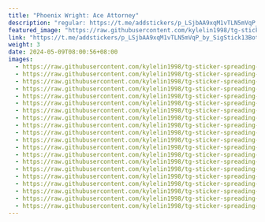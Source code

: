 ```yaml
---
title: "Phoenix Wright: Ace Attorney"
description: "regular: https://t.me/addstickers/p_LSjbAA9xqM1vTLN5mVqP_by_SigStick13Bot"
featured_image: "https://raw.githubusercontent.com/kylelin1998/tg-sticker-spreading-worldwide-images/main/img/8db17aaf-ab3d-4562-8262-9695d626754a.jpg"
link: "https://t.me/addstickers/p_LSjbAA9xqM1vTLN5mVqP_by_SigStick13Bot"
weight: 3
date: 2024-05-09T08:00:56+08:00
images:
  - https://raw.githubusercontent.com/kylelin1998/tg-sticker-spreading-worldwide-images/main/img/8db17aaf-ab3d-4562-8262-9695d626754a.jpg
  - https://raw.githubusercontent.com/kylelin1998/tg-sticker-spreading-worldwide-images/main/img/b4284256-5bd4-4979-bc4b-c276c9dc0d57.jpg
  - https://raw.githubusercontent.com/kylelin1998/tg-sticker-spreading-worldwide-images/main/img/6b763446-69ec-43f8-bbbb-c5d9e856f66b.jpg
  - https://raw.githubusercontent.com/kylelin1998/tg-sticker-spreading-worldwide-images/main/img/45a62318-a9cd-420b-af18-301eac9ff985.jpg
  - https://raw.githubusercontent.com/kylelin1998/tg-sticker-spreading-worldwide-images/main/img/f260cc0b-2046-49cc-ab47-8ec3eae9be71.jpg
  - https://raw.githubusercontent.com/kylelin1998/tg-sticker-spreading-worldwide-images/main/img/a5b8438c-d945-4951-a67b-dbbaeb53c854.jpg
  - https://raw.githubusercontent.com/kylelin1998/tg-sticker-spreading-worldwide-images/main/img/801ea991-e5e5-4bf5-8510-4593dccc755b.jpg
  - https://raw.githubusercontent.com/kylelin1998/tg-sticker-spreading-worldwide-images/main/img/8527af1e-5ca9-4aa6-8f5a-0761ad617ec2.jpg
  - https://raw.githubusercontent.com/kylelin1998/tg-sticker-spreading-worldwide-images/main/img/c33355f5-c6e8-4088-900a-8d096af2efcf.jpg
  - https://raw.githubusercontent.com/kylelin1998/tg-sticker-spreading-worldwide-images/main/img/ab0ed948-7f94-41fe-a504-6eb549d91698.jpg
  - https://raw.githubusercontent.com/kylelin1998/tg-sticker-spreading-worldwide-images/main/img/89fd9774-9ae4-4a88-9335-d1a5918b73c0.jpg
  - https://raw.githubusercontent.com/kylelin1998/tg-sticker-spreading-worldwide-images/main/img/9fc502e8-d5d0-44bb-9c82-392abd4faf55.jpg
  - https://raw.githubusercontent.com/kylelin1998/tg-sticker-spreading-worldwide-images/main/img/81ce33cb-15ed-4454-858a-e90918b40787.jpg
  - https://raw.githubusercontent.com/kylelin1998/tg-sticker-spreading-worldwide-images/main/img/a28e65ce-4375-4e51-ba63-246d4bc80360.jpg
  - https://raw.githubusercontent.com/kylelin1998/tg-sticker-spreading-worldwide-images/main/img/eb555d59-e428-490e-bee2-7396e9de27f0.jpg
  - https://raw.githubusercontent.com/kylelin1998/tg-sticker-spreading-worldwide-images/main/img/43a06527-9105-4c86-b02c-4b79bb47c878.jpg
  - https://raw.githubusercontent.com/kylelin1998/tg-sticker-spreading-worldwide-images/main/img/f2af6311-7d21-4626-9971-3c20327f377c.jpg
  - https://raw.githubusercontent.com/kylelin1998/tg-sticker-spreading-worldwide-images/main/img/d7a85600-2111-47d9-9c14-c4b593127e78.jpg
  - https://raw.githubusercontent.com/kylelin1998/tg-sticker-spreading-worldwide-images/main/img/d3bd8476-e3cd-4c2a-b72f-ccb31fcdd2cd.jpg
  - https://raw.githubusercontent.com/kylelin1998/tg-sticker-spreading-worldwide-images/main/img/f44f0bea-8780-4e49-8a03-dc11588cccf3.jpg
---
```

